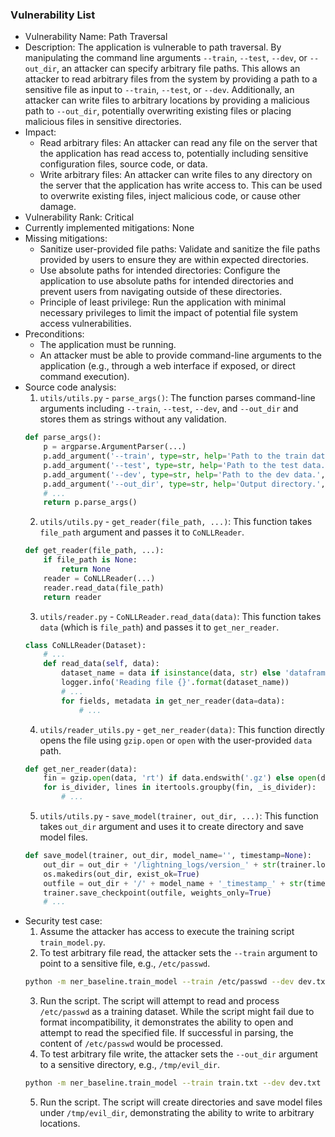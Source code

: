### Vulnerability List

- Vulnerability Name: Path Traversal
- Description: The application is vulnerable to path traversal. By manipulating the command line arguments `--train`, `--test`, `--dev`, or `--out_dir`, an attacker can specify arbitrary file paths. This allows an attacker to read arbitrary files from the system by providing a path to a sensitive file as input to `--train`, `--test`, or `--dev`. Additionally, an attacker can write files to arbitrary locations by providing a malicious path to `--out_dir`, potentially overwriting existing files or placing malicious files in sensitive directories.
- Impact:
    - Read arbitrary files: An attacker can read any file on the server that the application has read access to, potentially including sensitive configuration files, source code, or data.
    - Write arbitrary files: An attacker can write files to any directory on the server that the application has write access to. This can be used to overwrite existing files, inject malicious code, or cause other damage.
- Vulnerability Rank: Critical
- Currently implemented mitigations: None
- Missing mitigations:
    - Sanitize user-provided file paths: Validate and sanitize the file paths provided by users to ensure they are within expected directories.
    - Use absolute paths for intended directories: Configure the application to use absolute paths for intended directories and prevent users from navigating outside of these directories.
    - Principle of least privilege: Run the application with minimal necessary privileges to limit the impact of potential file system access vulnerabilities.
- Preconditions:
    - The application must be running.
    - An attacker must be able to provide command-line arguments to the application (e.g., through a web interface if exposed, or direct command execution).
- Source code analysis:
    1. `utils/utils.py` - `parse_args()`: The function parses command-line arguments including `--train`, `--test`, `--dev`, and `--out_dir` and stores them as strings without any validation.
    ```python
    def parse_args():
        p = argparse.ArgumentParser(...)
        p.add_argument('--train', type=str, help='Path to the train data.', default=None)
        p.add_argument('--test', type=str, help='Path to the test data.', default=None)
        p.add_argument('--dev', type=str, help='Path to the dev data.', default=None)
        p.add_argument('--out_dir', type=str, help='Output directory.', default='.')
        # ...
        return p.parse_args()
    ```
    2. `utils/utils.py` - `get_reader(file_path, ...)`: This function takes `file_path` argument and passes it to `CoNLLReader`.
    ```python
    def get_reader(file_path, ...):
        if file_path is None:
            return None
        reader = CoNLLReader(...)
        reader.read_data(file_path)
        return reader
    ```
    3. `utils/reader.py` - `CoNLLReader.read_data(data)`: This function takes `data` (which is `file_path`) and passes it to `get_ner_reader`.
    ```python
    class CoNLLReader(Dataset):
        # ...
        def read_data(self, data):
            dataset_name = data if isinstance(data, str) else 'dataframe'
            logger.info('Reading file {}'.format(dataset_name))
            # ...
            for fields, metadata in get_ner_reader(data=data):
                # ...
    ```
    4. `utils/reader_utils.py` - `get_ner_reader(data)`: This function directly opens the file using `gzip.open` or `open` with the user-provided `data` path.
    ```python
    def get_ner_reader(data):
        fin = gzip.open(data, 'rt') if data.endswith('.gz') else open(data, 'rt')
        for is_divider, lines in itertools.groupby(fin, _is_divider):
            # ...
    ```
    5. `utils/utils.py` - `save_model(trainer, out_dir, ...)`: This function takes `out_dir` argument and uses it to create directory and save model files.
    ```python
    def save_model(trainer, out_dir, model_name='', timestamp=None):
        out_dir = out_dir + '/lightning_logs/version_' + str(trainer.logger.version) + '/checkpoints/'
        os.makedirs(out_dir, exist_ok=True)
        outfile = out_dir + '/' + model_name + '_timestamp_' + str(timestamp) + '_final.ckpt'
        trainer.save_checkpoint(outfile, weights_only=True)
        # ...
    ```
- Security test case:
    1. Assume the attacker has access to execute the training script `train_model.py`.
    2. To test arbitrary file read, the attacker sets the `--train` argument to point to a sensitive file, e.g., `/etc/passwd`.
    ```bash
    python -m ner_baseline.train_model --train /etc/passwd --dev dev.txt --out_dir . --model_name test_read --gpus 0 --epochs 1
    ```
    3. Run the script. The script will attempt to read and process `/etc/passwd` as a training dataset. While the script might fail due to format incompatibility, it demonstrates the ability to open and attempt to read the specified file. If successful in parsing, the content of `/etc/passwd` would be processed.
    4. To test arbitrary file write, the attacker sets the `--out_dir` argument to a sensitive directory, e.g., `/tmp/evil_dir`.
    ```bash
    python -m ner_baseline.train_model --train train.txt --dev dev.txt --out_dir /tmp/evil_dir --model_name test_write --gpus 0 --epochs 1
    ```
    5. Run the script. The script will create directories and save model files under `/tmp/evil_dir`, demonstrating the ability to write to arbitrary locations.